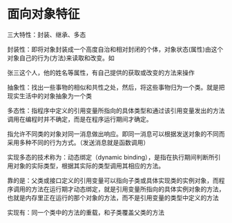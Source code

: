 # 面向对象特征
三大特性：封装、继承、多态  

封装性：即将对象封装成一个高度自治和相对封闭的个体，对象状态(属性)由这个对象自己的行为(方法)来读取和改变。如  

张三这个人，他的姓名等属性，有自己提供的获取或改变的方法来操作  

抽象性：找出一些事物的相似和共性之处，然后，将这些事物归为一个类。就是把现实生活中的对象抽象为一个类  

多态性：指程序中定义的引用变量所指向的具体类型和通过该引用变量发出的方法调用在编程时并不确定，而是在程序运行期间才确定。  

指允许不同类的对象对同一消息做出响应。即同一消息可以根据发送对象的不同而采用多种不同的行为方式。（发送消息就是函数调用）  

实现多态的技术称为：动态绑定（dynamic binding），是指在执行期间判断所引用对象的实际类型，根据其实际的类型调用其相应的方法。  

靠的是：父类或接口定义的引用变量可以指向子类或具体实现类的实例对象，而程序调用的方法在运行期才动态绑定，就是引用变量所指向的具体实例对象的方法，也就是内存里正在运行的那个对象的方法，而不是引用变量的类型中定义的方法  

实现有：同一个类中的方法的重载，和子类覆盖父类的方法